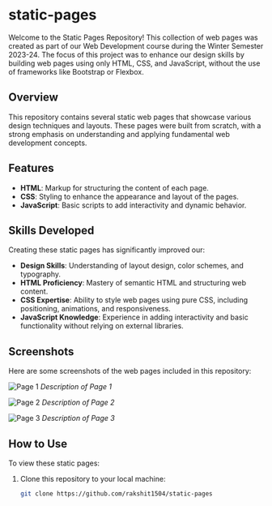# static-pages  

Welcome to the Static Pages Repository! This collection of web pages was created as part of our Web Development course during the Winter Semester 2023-24. The focus of this project was to enhance our design skills by building web pages using only HTML, CSS, and JavaScript, without the use of frameworks like Bootstrap or Flexbox.

## Overview

This repository contains several static web pages that showcase various design techniques and layouts. These pages were built from scratch, with a strong emphasis on understanding and applying fundamental web development concepts.

## Features

- **HTML**: Markup for structuring the content of each page.
- **CSS**: Styling to enhance the appearance and layout of the pages.
- **JavaScript**: Basic scripts to add interactivity and dynamic behavior.

## Skills Developed

Creating these static pages has significantly improved our:

- **Design Skills**: Understanding of layout design, color schemes, and typography.
- **HTML Proficiency**: Mastery of semantic HTML and structuring web content.
- **CSS Expertise**: Ability to style web pages using pure CSS, including positioning, animations, and responsiveness.
- **JavaScript Knowledge**: Experience in adding interactivity and basic functionality without relying on external libraries.

## Screenshots

Here are some screenshots of the web pages included in this repository:

![Page 1](screenshots/page1.png)
*Description of Page 1*

![Page 2](screenshots/page2.png)
*Description of Page 2*

![Page 3](screenshots/page3.png)
*Description of Page 3*

## How to Use

To view these static pages:

1. Clone this repository to your local machine:
   ```sh
   git clone https://github.com/rakshit1504/static-pages
